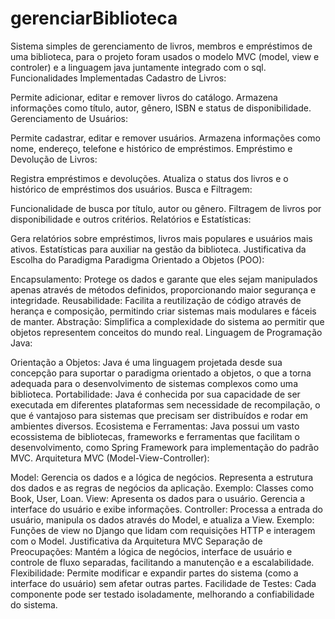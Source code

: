 # gerenciarBiblioteca
Sistema simples de gerenciamento de livros, membros e empréstimos de uma biblioteca, para o projeto foram usados o modelo MVC (model, view e controler) e a linguagem java juntamente integrado com o sql. 
Funcionalidades Implementadas
Cadastro de Livros:

Permite adicionar, editar e remover livros do catálogo.
Armazena informações como título, autor, gênero, ISBN e status de disponibilidade.
Gerenciamento de Usuários:

Permite cadastrar, editar e remover usuários.
Armazena informações como nome, endereço, telefone e histórico de empréstimos.
Empréstimo e Devolução de Livros:

Registra empréstimos e devoluções.
Atualiza o status dos livros e o histórico de empréstimos dos usuários.
Busca e Filtragem:

Funcionalidade de busca por título, autor ou gênero.
Filtragem de livros por disponibilidade e outros critérios.
Relatórios e Estatísticas:

Gera relatórios sobre empréstimos, livros mais populares e usuários mais ativos.
Estatísticas para auxiliar na gestão da biblioteca.
Justificativa da Escolha do Paradigma
Paradigma Orientado a Objetos (POO):

Encapsulamento: Protege os dados e garante que eles sejam manipulados apenas através de métodos definidos, proporcionando maior segurança e integridade.
Reusabilidade: Facilita a reutilização de código através de herança e composição, permitindo criar sistemas mais modulares e fáceis de manter.
Abstração: Simplifica a complexidade do sistema ao permitir que objetos representem conceitos do mundo real.
Linguagem de Programação
Java:

Orientação a Objetos: Java é uma linguagem projetada desde sua concepção para suportar o paradigma orientado a objetos, o que a torna adequada para o desenvolvimento de sistemas complexos como uma biblioteca.
Portabilidade: Java é conhecida por sua capacidade de ser executada em diferentes plataformas sem necessidade de recompilação, o que é vantajoso para sistemas que precisam ser distribuídos e rodar em ambientes diversos.
Ecosistema e Ferramentas: Java possui um vasto ecossistema de bibliotecas, frameworks e ferramentas que facilitam o desenvolvimento, como Spring Framework para implementação do padrão MVC.
Arquitetura MVC (Model-View-Controller):

Model: Gerencia os dados e a lógica de negócios. Representa a estrutura dos dados e as regras de negócios da aplicação.
Exemplo: Classes como Book, User, Loan.
View: Apresenta os dados para o usuário. Gerencia a interface do usuário e exibe informações.
Controller: Processa a entrada do usuário, manipula os dados através do Model, e atualiza a View.
Exemplo: Funções de view no Django que lidam com requisições HTTP e interagem com o Model.
Justificativa da Arquitetura MVC
Separação de Preocupações: Mantém a lógica de negócios, interface de usuário e controle de fluxo separadas, facilitando a manutenção e a escalabilidade.
Flexibilidade: Permite modificar e expandir partes do sistema (como a interface do usuário) sem afetar outras partes.
Facilidade de Testes: Cada componente pode ser testado isoladamente, melhorando a confiabilidade do sistema.
